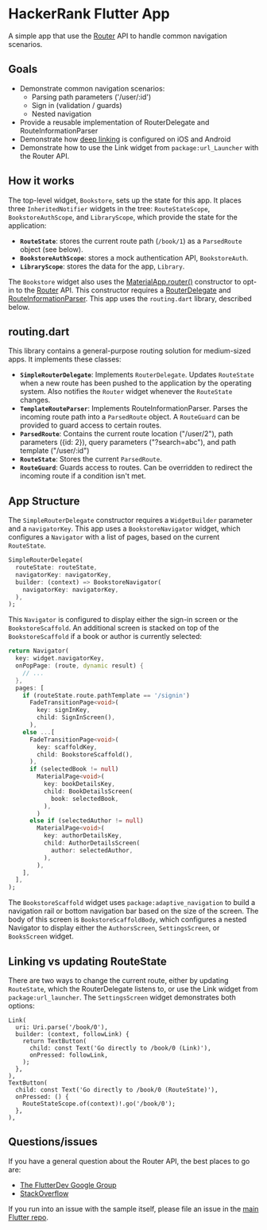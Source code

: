 # HackerRank Flutter App
A simple app that use the [Router][] API to handle common navigation scenarios.

## Goals
- Demonstrate common navigation scenarios:
  - Parsing path parameters ('/user/:id')
  - Sign in (validation / guards)
  - Nested navigation
- Provide a reusable implementation of RouterDelegate and RouteInformationParser
- Demonstrate how [deep linking][] is configured on iOS and Android
- Demonstrate how to use the Link widget from `package:url_Launcher` with the
  Router API.

## How it works
The top-level widget, `Bookstore`, sets up the state for this app. It places
three `InheritedNotifier` widgets in the tree: `RouteStateScope`,
`BookstoreAuthScope`, and `LibraryScope`, which provide the state for the
application:

  - **`RouteState`**: stores the current route path (`/book/1`) as a `ParsedRoute`
    object (see below).
  - **`BookstoreAuthScope`**: stores a mock authentication API, `BookstoreAuth`.
  - **`LibraryScope`**: stores the data for the app, `Library`.

The `Bookstore` widget also uses the [MaterialApp.router()][router-ctor]
constructor to opt-in to the [Router][] API. This constructor requires a
[RouterDelegate][] and [RouteInformationParser][]. This app uses the
`routing.dart` library, described below.

## routing.dart
This library contains a general-purpose routing solution for medium-sized apps.
It implements these classes:

- **`SimpleRouterDelegate`**: Implements `RouterDelegate`. Updates `RouteState` when
  a new route has been pushed to the application by the operating system. Also
  notifies the `Router` widget whenever the `RouteState` changes.
- **`TemplateRouteParser`**: Implements RouteInformationParser. Parses the
  incoming route path into a `ParsedRoute` object. A `RouteGuard` can be
  provided to guard access to certain routes.
- **`ParsedRoute`**: Contains the current route location ("/user/2"), path
  parameters ({id: 2}), query parameters ("?search=abc"), and path template
  ("/user/:id")
- **`RouteState`**: Stores the current `ParsedRoute`.
- **`RouteGuard`**: Guards access to routes. Can be overridden to redirect the
  incoming route if a condition isn't met.

## App Structure

The `SimpleRouterDelegate` constructor requires a `WidgetBuilder` parameter and
a `navigatorKey`. This app uses a `BookstoreNavigator` widget, which configures
a `Navigator` with a list of pages, based on the current `RouteState`.

```dart
SimpleRouterDelegate(
  routeState: routeState,
  navigatorKey: navigatorKey,
  builder: (context) => BookstoreNavigator(
    navigatorKey: navigatorKey,
  ),
);
```

This `Navigator` is configured to display either the sign-in screen or the
`BookstoreScaffold`. An additional screen is stacked on top of the
`BookstoreScaffold` if a book or author is currently selected:

```dart
return Navigator(
  key: widget.navigatorKey,
  onPopPage: (route, dynamic result) {
    // ...
  },
  pages: [
    if (routeState.route.pathTemplate == '/signin')
      FadeTransitionPage<void>(
        key: signInKey,
        child: SignInScreen(),
      ),
    else ...[
      FadeTransitionPage<void>(
        key: scaffoldKey,
        child: BookstoreScaffold(),
      ),
      if (selectedBook != null)
        MaterialPage<void>(
          key: bookDetailsKey,
          child: BookDetailsScreen(
            book: selectedBook,
          ),
        )
      else if (selectedAuthor != null)
        MaterialPage<void>(
          key: authorDetailsKey,
          child: AuthorDetailsScreen(
            author: selectedAuthor,
          ),
        ),
    ],
  ],
);
```

The `BookstoreScaffold` widget uses `package:adaptive_navigation` to build a
navigation rail or bottom navigation bar based on the size of the screen. The
body of this screen is `BookstoreScaffoldBody`, which configures a nested
Navigator to display either the `AuthorsScreen`, `SettingsScreen`, or
`BooksScreen` widget.

## Linking vs updating RouteState

There are two ways to change the current route, either by updating `RouteState`,
which the RouterDelegate listens to, or use the Link widget from
`package:url_launcher`. The `SettingsScreen` widget demonstrates both options:

```
Link(
  uri: Uri.parse('/book/0'),
  builder: (context, followLink) {
    return TextButton(
      child: const Text('Go directly to /book/0 (Link)'),
      onPressed: followLink,
    );
  },
),
TextButton(
  child: const Text('Go directly to /book/0 (RouteState)'),
  onPressed: () {
    RouteStateScope.of(context)!.go('/book/0');
  },
),
```

## Questions/issues

If you have a general question about the Router API, the best places to go are:

- [The FlutterDev Google Group](https://groups.google.com/forum/#!forum/flutter-dev)
- [StackOverflow](https://stackoverflow.com/questions/tagged/flutter)

If you run into an issue with the sample itself, please file an issue
in the [main Flutter repo](https://github.com/flutter/flutter/issues).

[Router]: https://api.flutter.dev/flutter/widgets/Router-class.html
[RouterDelegate]: https://api.flutter.dev/flutter/widgets/RouterDelegate-class.html
[RouteInformationParser]: https://api.flutter.dev/flutter/widgets/RouteInformationParser-class.html
[router-ctor]: https://api.flutter.dev/flutter/material/MaterialApp/MaterialApp.router.html
[deep linking]: https://flutter.dev/docs/development/ui/navigation/deep-linking
